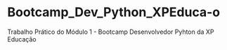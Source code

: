 # Bootcamp_Dev_Python_XPEduca-o
Trabalho Prático do Módulo 1 - Bootcamp Desenvolvedor Pyhton da XP Educação
